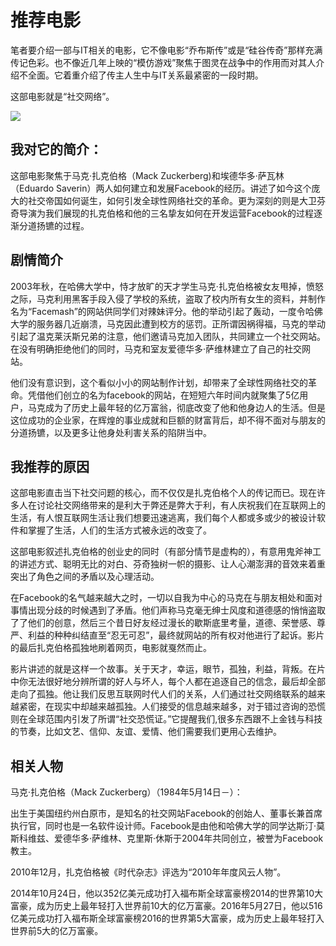 # 推荐电影
笔者要介绍一部与IT相关的电影，它不像电影“乔布斯传”或是“硅谷传奇”那样充满传记色彩。也不像近几年上映的“模仿游戏”聚焦于图灵在战争中的作用而对其人介绍不全面。它着重介绍了传主人生中与IT关系最紧密的一段时期。

这部电影就是“社交网络”。

![](https://img3.doubanio.com/view/photo/l/public/p679478005.webp)

## 我对它的简介：
这部电影聚焦于马克·扎克伯格（Mack Zuckerberg)和埃德华多·萨瓦林（Eduardo Saverin）两人如何建立和发展Facebook的经历。讲述了如今这个庞大的社交帝国如何诞生，如何引发全球性网络社交的革命。更为深刻的则是大卫芬奇导演为我们展现的扎克伯格和他的三名挚友如何在开发运营Facebook的过程逐渐分道扬镳的过程。

## 剧情简介

2003年秋，在哈佛大学中，恃才放旷的天才学生马克·扎克伯格被女友甩掉，愤怒之际，马克利用黑客手段入侵了学校的系统，盗取了校内所有女生的资料，并制作名为“Facemash”的网站供同学们对辣妹评分。他的举动引起了轰动，一度令哈佛大学的服务器几近崩溃，马克因此遭到校方的惩罚。正所谓因祸得福，马克的举动引起了温克莱沃斯兄弟的注意，他们邀请马克加入团队，共同建立一个社交网站。在没有明确拒绝他们的同时，马克和室友爱德华多·萨维林建立了自己的社交网站。

他们没有意识到，这个看似小小的网站制作计划，却带来了全球性网络社交的革命。凭借他们创立的名为facebook的网站，在短短六年时间内就聚集了5亿用户，马克成为了历史上最年轻的亿万富翁，彻底改变了他和他身边人的生活。但是这位成功的企业家，在辉煌的事业成就和巨额的财富背后，却不得不面对与朋友的分道扬镳，以及更多让他身处利害关系的陷阱当中。

## 我推荐的原因

这部电影直击当下社交问题的核心，而不仅仅是扎克伯格个人的传记而已。现在许多人在讨论社交网络带来的是利大于弊还是弊大于利，有人庆祝我们在互联网上的生活，有人恨互联网生活让我们想要迅速逃离，我们每个人都或多或少的被设计软件和掌握了生活，人们的生活方式被永远的改变了。

这部电影叙述扎克伯格的创业史的同时（有部分情节是虚构的），有意用鬼斧神工的讲述方式、聪明无比的对白、芬奇独树一帜的摄影、让人心潮澎湃的音效来着重突出了角色之间的矛盾以及心理活动。

在Facebook的名气越来越大之时，一切以自我为中心的马克在与朋友相处和面对事情出现分歧的时候遇到了矛盾。他们声称马克毫无绅士风度和道德感的悄悄盗取了了他们的创意，然后三个昔日好友经过漫长的歇斯底里考量，道德、荣誉感、尊严、利益的种种纠结直至“忍无可忍”，最终就网站的所有权对他进行了起诉。影片的最后扎克伯格孤独地刷着网页，电影就戛然而止。

影片讲述的就是这样一个故事。关于天才，幸运，眼节，孤独，利益，背叛。在片中你无法很好地分辨所谓的好人与坏人，每个人都在追逐自己的信念，最后却全部走向了孤独。他让我们反思互联网时代人们的关系，人们通过社交网络联系的越来越紧密，在现实中却越来越孤独。人们接受的信息越来越多，对于错过咨询的恐慌则在全球范围内引发了所谓“社交恐慌证。”它提醒我们,很多东西跟不上金钱与科技的节奏，比如文艺、信仰、友谊、爱情、他们需要我们更用心去维护。

## 相关人物
马克·扎克伯格（Mack Zuckerberg）（1984年5月14日－）：

出生于美国纽约州白原市，是知名的社交网站Facebook的创始人、董事长兼首席执行官，同时也是一名软件设计师。Facebook是由他和哈佛大学的同学达斯汀·莫斯科维兹、爱德华多·萨维林、克里斯·休斯于2004年共同创立，被誉为Facebook教主。

2010年12月，扎克伯格被《时代杂志》评选为“2010年年度风云人物”。

2014年10月24日，他以352亿美元成功打入福布斯全球富豪榜2014的世界第10大富豪，成为历史上最年轻打入世界前10大的亿万富豪。2016年5月27日，他以516亿美元成功打入福布斯全球富豪榜2016的世界第5大富豪，成为历史上最年轻打入世界前5大的亿万富豪。








